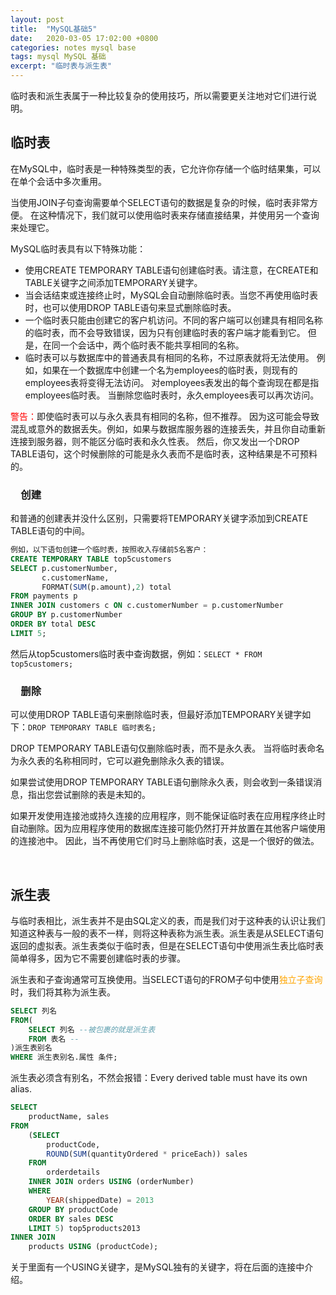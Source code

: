 ```yaml
---
layout: post
title:  "MySQL基础5"
date:   2020-03-05 17:02:00 +0800
categories: notes mysql base
tags: mysql MySQL 基础
excerpt: "临时表与派生表"
---
```


临时表和派生表属于一种比较复杂的使用技巧，所以需要更关注地对它们进行说明。

## 临时表

在MySQL中，临时表是一种特殊类型的表，它允许你存储一个临时结果集，可以在单个会话中多次重用。

当使用JOIN子句查询需要单个SELECT语句的数据是复杂的时候，临时表非常方便。 在这种情况下，我们就可以使用临时表来存储直接结果，并使用另一个查询来处理它。

MySQL临时表具有以下特殊功能：

+ 使用CREATE TEMPORARY TABLE语句创建临时表。请注意，在CREATE和TABLE关键字之间添加TEMPORARY关键字。
+ 当会话结束或连接终止时，MySQL会自动删除临时表。当您不再使用临时表时，也可以使用DROP TABLE语句来显式删除临时表。
+ 一个临时表只能由创建它的客户机访问。不同的客户端可以创建具有相同名称的临时表，而不会导致错误，因为只有创建临时表的客户端才能看到它。 但是，在同一个会话中，两个临时表不能共享相同的名称。
+ 临时表可以与数据库中的普通表具有相同的名称，不过原表就将无法使用。 例如，如果在一个数据库中创建一个名为employees的临时表，则现有的employees表将变得无法访问。 对employees表发出的每个查询现在都是指employees临时表。 当删除您临时表时，永久employees表可以再次访问。

<span style="color:red">警告：</span>即使临时表可以与永久表具有相同的名称，但不推荐。 因为这可能会导致混乱或意外的数据丢失。例如，如果与数据库服务器的连接丢失，并且你自动重新连接到服务器，则不能区分临时表和永久性表。 然后，你又发出一个DROP TABLE语句，这个时候删除的可能是永久表而不是临时表，这种结果是不可预料的。

### &emsp;创建

和普通的创建表并没什么区别，只需要将TEMPORARY关键字添加到CREATE TABLE语句的中间。

```sql
例如，以下语句创建一个临时表，按照收入存储前5名客户：
CREATE TEMPORARY TABLE top5customers
SELECT p.customerNumber,
       c.customerName,
       FORMAT(SUM(p.amount),2) total
FROM payments p
INNER JOIN customers c ON c.customerNumber = p.customerNumber
GROUP BY p.customerNumber
ORDER BY total DESC
LIMIT 5;
```

然后从top5customers临时表中查询数据，例如：`SELECT * FROM top5customers;`

### &emsp;删除

可以使用DROP TABLE语句来删除临时表，但最好添加TEMPORARY关键字如下：`DROP TEMPORARY TABLE 临时表名;`

DROP TEMPORARY TABLE语句仅删除临时表，而不是永久表。 当将临时表命名为永久表的名称相同时，它可以避免删除永久表的错误。

如果尝试使用DROP TEMPORARY TABLE语句删除永久表，则会收到一条错误消息，指出您尝试删除的表是未知的。

如果开发使用连接池或持久连接的应用程序，则不能保证临时表在应用程序终止时自动删除。因为应用程序使用的数据库连接可能仍然打开并放置在其他客户端使用的连接池中。 因此，当不再使用它们时马上删除临时表，这是一个很好的做法。

&emsp;

## 派生表

与临时表相比，派生表并不是由SQL定义的表，而是我们对于这种表的认识让我们知道这种表与一般的表不一样，则将这种表称为派生表。派生表是从SELECT语句返回的虚拟表。派生表类似于临时表，但是在SELECT语句中使用派生表比临时表简单得多，因为它不需要创建临时表的步骤。

派生表和子查询通常可互换使用。当SELECT语句的FROM子句中使用<span style="color:orange">独立子查询</span>时，我们将其称为派生表。

```sql
SELECT 列名
FROM(
    SELECT 列名 --被包裹的就是派生表
    FROM 表名 --
)派生表别名
WHERE 派生表别名.属性 条件;
```

派生表必须含有别名，不然会报错：Every derived table must have its own alias.

```sql
SELECT 
    productName, sales
FROM
    (SELECT 
        productCode, 
        ROUND(SUM(quantityOrdered * priceEach)) sales
    FROM
        orderdetails
    INNER JOIN orders USING (orderNumber)
    WHERE
        YEAR(shippedDate) = 2013
    GROUP BY productCode
    ORDER BY sales DESC
    LIMIT 5) top5products2013
INNER JOIN
    products USING (productCode);
```

关于里面有一个USING关键字，是MySQL独有的关键字，将在后面的连接中介绍。
